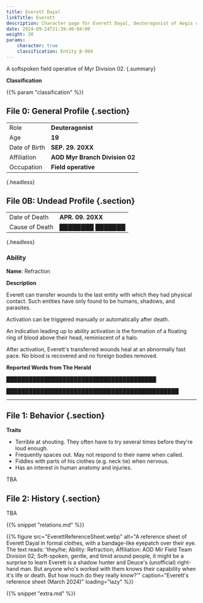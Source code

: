 ```yaml
---
title: Everett Dayal
linkTitle: Everett
description: Character page for Everett Dayal, deuteragonist of Aegis of Death.
date: 2024-09-24T21:39:46-04:00
weight: 20
params:
    character: true
    classification: Entity β-994
---
```


A softspoken field operative of Myr Division 02.
{.summary}

<!--more-->

<div class="info">

**Classification**

{{% param "classification" %}}

## File 0: General Profile {.section}

|               |                                |
| ------------- | ------------------------------ |
| Role          | **Deuteragonist**              |
| Age           | **19**                         |
| Date of Birth | **SEP. 29. 20XX**              |
| Affiliation   | **AOD Myr Branch Division 02** |
| Occupation    | **Field operative**            |
{.headless}

## File 0B: Undead Profile {.section}

|                |                                |
| -------------- | ------------------------------ |
| Date of Death  | **APR. 09. 20XX**              |
| Cause of Death | **████████ ███████**             |
{.headless}

### Ability

**Name**: Refraction

**Description**

Everett can transfer wounds to the last entity with which they had physical contact.
Such entities have only found to be humans, shadows, and parasites.

Activation can be triggered manually or automatically after death.

An indication leading up to ability activation is the formation of a floating
ring of blood above their head, reminiscent of a halo.

After activation, Everett's transferred wounds heal at an abnormally fast pace.
No blood is recovered and no foreign bodies removed.

**Reported Words from The Herald**

████████████████████████████████████████

██████████████████████████████████████████████

***

## File 1: Behavior {.section}

**Traits**

- Terrible at shouting. They often have to try several times before they're loud enough.
- Frequently spaces out. May not respond to their name when called.
- Fiddles with parts of his clothes (e.g. neck tie) when nervous.
- Has an interest in human anatomy and injuries.

TBA

</div>
<div class="history">

## File 2: History {.section}

TBA

</div>
<div class="relations">
{{% snippet "relations.md" %}}
</div>
<div class="extra">

{{% figure
    src="EverettReferenceSheet.webp"
    alt="A reference sheet of Everett Dayal in formal clothes, with a bandage-like eyepatch over their eye. The text reads: 'they/he; Ability: Refraction; Affiliation: AOD Mir Field Team Division 02; Soft-spoken, gentle, and timid around people, it might be a surprise to learn Everett is a shadow hunter and Deuce's (unofficial) right-hand man. But anyone who's worked with them knows their capability when it's life or death. But how much do they really know?'"
    caption="Everett's reference sheet (March 2024)"
    loading="lazy"
%}}

{{% snippet "extra.md" %}}
</div>
